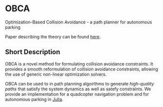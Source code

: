 # OBCA
Optimization-Based Collision Avoidance - a path planner for autonomous parking

Paper describing the theory can be found [here](http://arxiv.org/abs/1711.03449).

## Short Description
OBCA is a novel method for formulating collision avoidance constraints. It provides a smooth reformulation of collision avoidance constraints, allowing the use of generic non-linear optimization solvers. 

OBCA can be used to in path planning algoirthms to generate *high-quality paths* that satisfy the system dynamics as well as satefy constraints. We provide an implementation for a quadcopter navigation problem and for autonomous parking in [Julia](https://julialang.org/).
